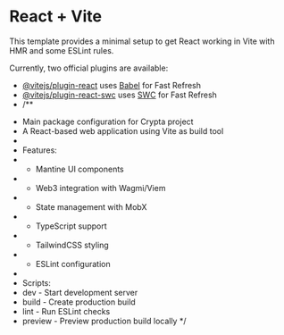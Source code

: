 # React + Vite

This template provides a minimal setup to get React working in Vite with HMR and some ESLint rules.

Currently, two official plugins are available:

- [@vitejs/plugin-react](https://github.com/vitejs/vite-plugin-react/blob/main/packages/plugin-react/README.md) uses [Babel](https://babeljs.io/) for Fast Refresh
- [@vitejs/plugin-react-swc](https://github.com/vitejs/vite-plugin-react-swc) uses [SWC](https://swc.rs/) for Fast Refresh
- 
  /**
* Main package configuration for Crypta project
* A React-based web application using Vite as build tool
*
* Features:
* - Mantine UI components
* - Web3 integration with Wagmi/Viem
* - State management with MobX
* - TypeScript support
* - TailwindCSS styling
* - ESLint configuration
*
* Scripts:
* dev - Start development server
* build - Create production build
* lint - Run ESLint checks
* preview - Preview production build locally
  */
